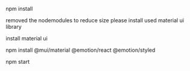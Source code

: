 npm install


removed the nodemodules to reduce size please install 
used material ui library

install material ui

npm install @mui/material @emotion/react @emotion/styled

npm start

